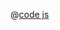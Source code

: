 <ClientOnly>
  <common-code-view name="echarts-pie" :is-code-view="false"/>
</ClientOnly>

@[code js](../.vuepress/snippet/echarts/pie.js)
